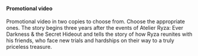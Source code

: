 #### Promotional video
Promotional video in two copies to choose from. Choose the appropriate ones. 
The story begins three years after the events of Atelier Ryza: Ever Darkness & the Secret Hideout and tells the story of how Ryza reunites with his friends, who face new trials and hardships on their way to a truly priceless treasure.
